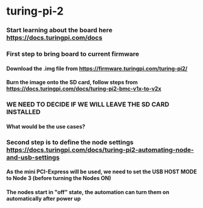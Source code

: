 # turing-pi-2

### Start learning about the board here https://docs.turingpi.com/docs

### First step to bring board to current firmware
#### Download the .img file from https://firmware.turingpi.com/turing-pi2/
#### Burn the image onto the SD card, follow steps from https://docs.turingpi.com/docs/turing-pi2-bmc-v1x-to-v2x

### WE NEED TO DECIDE IF WE WILL LEAVE THE SD CARD INSTALLED
#### What would be the use cases? 

### Second step is to define the node settings https://docs.turingpi.com/docs/turing-pi2-automating-node-and-usb-settings
#### As the mini PCI-Express will be used, we need to set the USB HOST MODE to Node 3 (before turning the Nodes ON)
#### The nodes start in "off" state, the automation can turn them on automatically after power up

